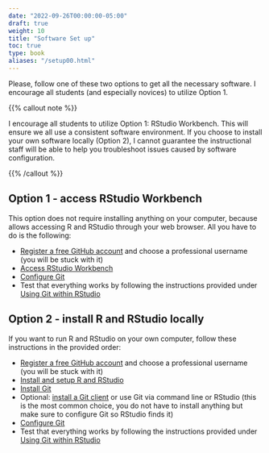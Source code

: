 ```yaml
---
date: "2022-09-26T00:00:00-05:00"
draft: true
weight: 10
title: "Software Set up"
toc: true
type: book
aliases: "/setup00.html"
---
```



Please, follow one of these two options to get all the necessary software. I encourage all students (and especially novices) to utilize Option 1. 

{{% callout note %}}

I encourage all students to utilize Option 1: RStudio Workbench. This will ensure we all use a consistent software environment. If you choose to install your own software locally (Option 2), I cannot guarantee the instructional staff will be able to help you troubleshoot issues caused by software configuration.

{{% /callout %}}

## Option 1 - access RStudio Workbench

This option does not require installing anything on your computer, because allows accessing R and RStudio through your web browser. All you have to do is the following:
* [Register a free GitHub account](https://happygitwithr.com/github-acct) and choose a professional username (you will be stuck with it)
* [Access RStudio Workbench](/setup/r/r-server/)
* [Configure Git](/setup/git/it-configure/)
* Test that everything works by following the instructions provided under [Using Git within RStudio](/setup/git-with-rstudio/)

## Option 2 - install R and RStudio locally

If you want to run R and RStudio on your own computer, follow these instructions in the provided order:
* [Register a free GitHub account](https://happygitwithr.com/github-acct) and choose a professional username (you will be stuck with it)
* [Install and setup R and RStudio](/setup/r/r/)
* [Install Git](/setup/git/git/)
* Optional: [install a Git client](/setup/git-clients/) or use Git via command line or RStudio (this is the most common choice, you do not have to install anything but make sure to configure Git so RStudio finds it)
* [Configure Git](/setup/git/git-configure/)
* Test that everything works by following the instructions provided under [Using Git within RStudio](/setup/git-with-rstudio/)

<!--
[Why R?](/setup/what-is-r/)
[What is Git?](/setup/what-is-git/)
-->  
